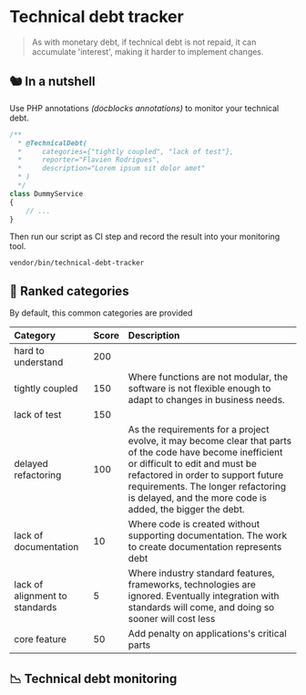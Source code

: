 # Technical debt tracker

> As with monetary debt, if technical debt is not repaid, it can accumulate 'interest', making it harder to implement changes.

## 🐿️ In a nutshell
Use PHP annotations _(docblocks annotations)_ to monitor your technical debt.
```php
/**
  * @TechnicalDebt(
  *     categories={"tightly coupled", "lack of test"}, 
  *     reporter="Flavien Rodrigues", 
  *     description="Lorem ipsum sit dolor amet"
  * )
  */
class DummyService
{
    // ...
}
```
Then run our script as CI step and record the result into your monitoring tool.
```
vendor/bin/technical-debt-tracker
```

## 💯 Ranked categories
By default, this common categories are provided

| Category                       | Score   | Description                                  |
| :----------------------------- | :------ | :------------------------------------------- |
| hard to understand             | 200     |                                              |
| tightly coupled                | 150     | Where functions are not modular, the software is not flexible enough to adapt to changes in business needs. |
| lack of test                   | 150     |                                              |
| delayed refactoring            | 100     | As the requirements for a project evolve, it may become clear that parts of the code have become inefficient or difficult to edit and must be refactored in order to support future requirements. The longer refactoring is delayed, and the more code is added, the bigger the debt. |
| lack of documentation          | 10      | Where code is created without supporting documentation. The work to create documentation represents debt |
| lack of alignment to standards | 5       | Where industry standard features, frameworks, technologies are ignored. Eventually integration with standards will come, and doing so sooner will cost less |
| core feature                   | 50      | Add penalty on applications's critical parts |

## 📉 Technical debt monitoring
